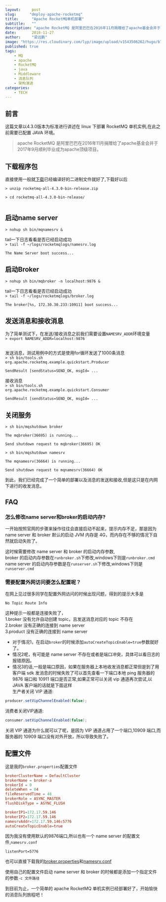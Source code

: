```yaml
---
layout:     post 
slug:      "deploy-apache-rocketmq"
title:      "Apache RocketMQ单机部署"
subtitle:   ""
description: "apache RocketMQ 是阿里巴巴在2016年11月捐赠给了apache基金会并于2017年9月顺利毕业成为apache顶级项目"
date:       2018-11-27
author:     "梁远鹏"
image: "https://res.cloudinary.com/lyp/image/upload/v1543506262/hugo/blog.github.io/apache-rocketMQ-introduction/7046d2bf0d97278682129887309cc1a6.jpg"
published: true
tags:
    - MQ
    - apache 
    - RocketMQ
    - java
    - Middleware
    - 消息队列
    - 架构演进
categories: 
    - TECH
---
```


## 前言
这篇文章以4.3.0版本为标准进行讲述在 linux 下部署 RocketMQ 单机实例,在此之前需要已配置 JAVA 环境。

> apache RocketMQ 是阿里巴巴在2016年11月捐赠给了apache基金会并于2017年9月顺利毕业成为apache顶级项目。

## 下载程序包

直接使用一般就[下载](https://www.apache.org/dyn/closer.cgi?path=rocketmq/4.3.2/rocketmq-all-4.3.2-source-release.zip)已经编译好的二进制文件就好了,下载好以后


<code>&gt; unzip rocketmq-all-4.3.0-bin-release.zip  
&gt; cd rocketmq-all-4.3.0-bin-release/  
</code>

## 启动name server
<code>&gt; nohup sh bin/mqnamesrv & 
</code>

tail一下日志看看是否已经启动成功  
<code>&gt; tail -f ~/logs/rocketmqlogs/namesrv.log  
The Name Server boot success... 
</code>

## 启动Broker
<code>&gt; nohup sh bin/mqbroker -n localhost:9876 & 
</code>

tail一下日志看看是否已经启动成功  
<code>&gt; tail -f ~/logs/rocketmqlogs/broker.log  
The broker[%s, 172.30.30.233:10911] boot success...
</code>

## 发送消息和接收消息
为了简单测试下，在发送/接收消息之前我们需要设置``NAMESRV_ADDR``环境变量  
<code>&gt; export NAMESRV_ADDR=localhost:9876  
</code>

发送消息，测试用例中的方式是使用for循环发送了1000条消息  
<code>&gt; sh bin/tools.sh org.apache.rocketmq.example.quickstart.Producer  
SendResult [sendStatus=SEND_OK, msgId= ...
</code>

接收消息  
<code>&gt; sh bin/tools.sh org.apache.rocketmq.example.quickstart.Consumer   
SendResult [sendStatus=SEND_OK, msgId= ...
</code>

## 关闭服务
<code>&gt; sh bin/mqshutdown broker  
The mqbroker(36695) is running...  
Send shutdown request to mqbroker(36695) OK
</code>

<code>&gt; sh bin/mqshutdown namesrv  
The mqnamesrv(36664) is running...  
Send shutdown request to mqnamesrv(36664) OK
</code>

到此，我们已经完成了一个简单的部署以及消息的发送和接收,但是这只是在内网下进行的收发消息。

## FAQ

### 怎么修改name server和broker的启动内存?
一开始按照官网的步骤来操作往往会直接启动不起来，提示内存不足，那是因为 name server 和 broker 默认的启动 JVM 内存是 4G，而内存在不够的情况下自然就启动失败了。 

这时候需要修改 name server 和 broker 的启动内存参数,  
 broker 的启动内存参数在``runbroker.sh``下修改,windows下则是``runbroker.cmd``  
 name server 的启动内存参数是在``runserver.sh``下修改,windows下则是``runserver.cmd``  

### 需要配置外网访问要怎么配置呢？

在网上见过很多同学在配置外网访问的时候出现问题，得到的提示大多是

```shell
No Topic Route Info
```

这种提示一般都是连接失败了，  
1.broker 没有允许自动创建 topic，且发送消息对应的 topic 不存在  
2.broker 没有正确的连接到 name server  
3.product 没有正确的连接到 name server  

- 对于情况1，在启动`broker`的时候添加`autoCreateTopicEnable=true`参数就好了。  
- 情况2呢，有可能是 name server 不存在或者是端口冲突，具体可以看日志的报错原因。  
- 情况3的话,一般是端口原因，如果在服务器上本地收发消息都正常但是到了用客户端 sdk 发消息的时候失败了可以首先查看一下端口本地 ping 服务器的 9876 端口和 10911 端口是否正常,如果正常可以关闭 vip 通道再次尝试,以 JAVA 客户端的话就是下面这样  
生产者关闭 VIP 通道:
```java
producer.setVipChannelEnabled(false);
```  
消费者关闭VIP通道:
```java
consumer.setVipChannelEnabled(false);
```  
关闭 VIP 通道为什么就可以了呢，是因为 VIP 通道占用了一个端口,10909 端口,而服务器的 10909 端口没有对外开放，所以导致失败了。


## 配置文件

这是我的`broker.properties`配置文件  

```conf
brokerClusterName = DefaultCluster  
brokerName = broker-a  
brokerId = 0  
deleteWhen = 04  
fileReservedTime = 48  
brokerRole = ASYNC_MASTER  
flushDiskType = ASYNC_FLUSH  

brokerIP1=172.17.59.146  
brokerIP2=172.17.59.146  
namesrvAddr=172.17.59.146:5776  
autoCreateTopicEnable=true  
```

因为我没有使用默认的9876端口,所以也有一个 name server 的配置文件,`namesrv.conf`
 
```shell
listenPort=5776
```

也可以直接下载我的[broker.properties](https://res.cloudinary.com/lyp/raw/upload/v1543502478/hugo/blog.github.io/apache-rocketMQ-introduction/broker.properties)和[namesrv.conf](https://res.cloudinary.com/lyp/raw/upload/v1543502477/hugo/blog.github.io/apache-rocketMQ-introduction/namesrv.conf)

使用自己的配置文件启动 name server 和 broker 的时候都是添加一个指定文件的参数`-c 文件路径`  

到目前为止，一个简单的 apache RocketMQ 单机实例已经部署好了，开始愉快的消息队列旅程吧！







